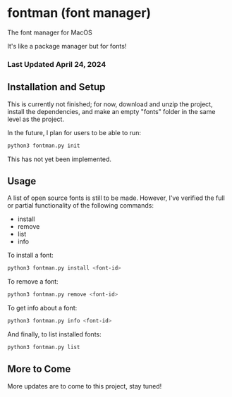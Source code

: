 # fontman (font manager)

The font manager for MacOS

It's like a package manager but for fonts!

### Last Updated April 24, 2024

## Installation and Setup

This is currently not finished; for now, download and unzip the project, install the
dependencies, and make an empty "fonts" folder in the same level as the project.

In the future, I plan for users to be able to run:

```bash
python3 fontman.py init
```

This has not yet been implemented.

## Usage

A list of open source fonts is still to be made. However, I've verified
the full or partial functionality of the following commands:

* install
* remove
* list
* info

To install a font:

```bash
python3 fontman.py install <font-id>
```

To remove a font:

```bash
python3 fontman.py remove <font-id>
```

To get info about a font:

```bash
python3 fontman.py info <font-id>
```

And finally, to list installed fonts:

```bash
python3 fontman.py list
```

## More to Come

More updates are to come to this project, stay tuned!


